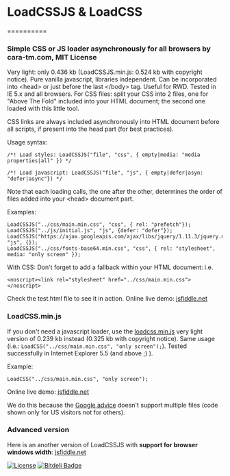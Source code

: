 # LoadCSSJS & LoadCSS
==========

### Simple CSS or JS loader asynchronously for all browsers by cara-tm.com, MIT License

Very light: only 0.436 kb (LoadCSSJS.min.js: 0.524 kb with copyright notice). Pure vanilla javascript, libraries independent. Can be incorporated into &lt;head&gt; or just before the last &lt;/body&gt; tag. Useful for RWD. Tested in IE 5.x and all browsers. For CSS files: split your CSS into 2 files, one for "Above The Fold" included into your HTML document; the second one loaded with this little tool.

CSS links are always included asynchronously into HTML document before all scripts, if present into the head part (for best practices).

Usage syntax:

    /*! Load styles: LoadCSSJS("file", "css", { empty|media: "media properties|all" }) */
    
    /*! Load javascript: LoadCSSJS("file", "js", { empty|defer|asyn: "defer|async"}) */

Note that each loading calls, the one after the other, determines the order of files added into your &lt;head&gt; document part. 

Examples:

    LoadCSSJS("../css/main.min.css", "css", { rel: "prefetch"});
    LoadCSSJS("../js/initial.js", "js", {defer: "defer"});
    LoadCSSJS("https://ajax.googleapis.com/ajax/libs/jquery/1.11.3/jquery.min.js", "js", {});
    LoadCSSJS("../css/fonts-base64.min.css", "css", { rel: "stylesheet", media: "only screen" });

With CSS: Don't forget to add a fallback within your HTML document:
i.e.

    <noscript><link rel="stylesheet" href="../css/main.min.css"></noscript>

Check the test.html file to see it in action. Online live demo: [jsfiddle.net](http://jsfiddle.net/jdd6s1e3/4/)

### LoadCSS.min.js

If you don't need a javascript loader, use the [loadcss.min.js](https://github.com/cara-tm/LoadCSSJS/blob/master/loadcss.min.js) very light version of 0.239 kb instead (0.325 kb with copyright notice). Same usage (i.e.: `LoadCSS("../css/main.min.css", "only screen");`).
Tested successfully in Internet Explorer 5.5 (and above ;) ).

Example:

    LoadCSS("../css/main.min.css", "only screen");

Online live demo: [jsfiddle.net](http://jsfiddle.net/9ehh6xnx/)

We do this because the [Google advice](https://developers.google.com/speed/docs/insights/OptimizeCSSDelivery) doesn't support multiple files (code shown only for US visitors not for others).

### Advanced version

Here is an another version of LoadCSSJS with **support for browser windows width**: [jsfiddle.net](http://jsfiddle.net/wqysp5uf/3)


[![License](http://img.shields.io/:license-mit-blue.svg)](http://doge.mit-license.org) [![Bitdeli Badge](https://d2weczhvl823v0.cloudfront.net/cara-tm/loadcssjs/trend.png)](https://bitdeli.com/free "Bitdeli Badge")

